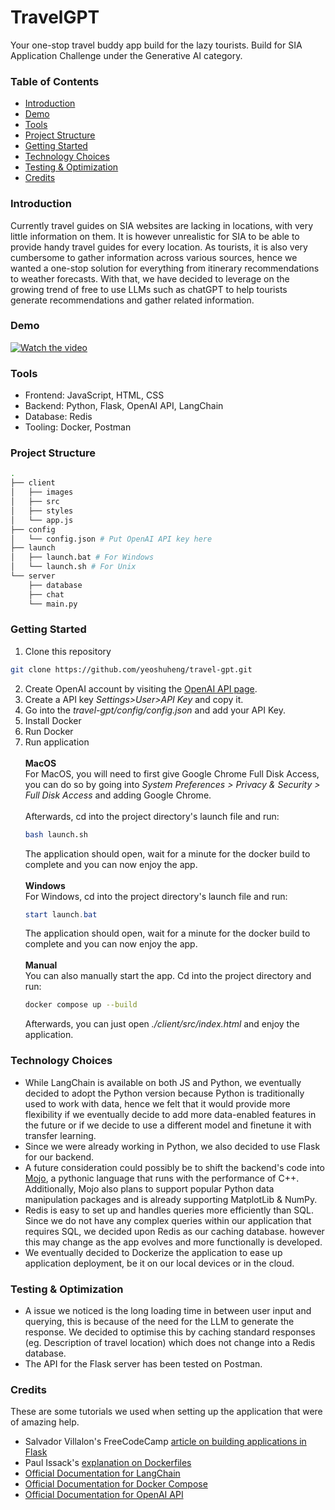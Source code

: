# TravelGPT
Your one-stop travel buddy app build for the lazy tourists.
Build for SIA Application Challenge under the Generative AI category.

### Table of Contents
- [Introduction](#introduction)
- [Demo](#demo)
- [Tools](#Tools)
- [Project Structure](#project-structure)
- [Getting Started](#getting-started)
- [Technology Choices](#technology-choices)
- [Testing & Optimization](#testing-&-optimization)
- [Credits](#credits)

### Introduction
Currently travel guides on SIA websites are lacking in locations, with very little information on them. It is however unrealistic for SIA to be able to provide handy travel guides for every location.
As tourists, it is also very cumbersome to gather information across various sources, hence we wanted a one-stop solution for everything from itinerary recommendations to weather forecasts.
With that, we have decided to leverage on the growing trend of free to use LLMs such as chatGPT to help tourists generate recommendations and gather related information.

### Demo
[![Watch the video](https://www.youtube.com/watch?v=xI73cSyNT_U/default.jpg)](https://www.youtube.com/watch?v=xI73cSyNT_U)

### Tools
 - Frontend: JavaScript, HTML, CSS
 - Backend: Python, Flask, OpenAI API, LangChain
 - Database: Redis
 - Tooling: Docker, Postman

### Project Structure
```bash
.
├── client
│   ├── images
│   ├── src
│   ├── styles
│   └── app.js
├── config
│   └── config.json # Put OpenAI API key here
├── launch
│   ├── launch.bat # For Windows
│   └── launch.sh # For Unix
└── server
    ├── database
    ├── chat
    └── main.py
```

### Getting Started
1. Clone this repository
```bash
git clone https://github.com/yeoshuheng/travel-gpt.git
```
2. Create OpenAI account by visiting the [OpenAI API page](https://platform.openai.com/overview).
3. Create a API key *Settings>User>API Key* and copy it.
4. Go into the *travel-gpt/config/config.json* and add your API Key.
5. Install Docker
6. Run Docker
7. Run application\
\
**MacOS**\
    For MacOS, you will need to first give Google Chrome Full Disk Access, you can do so by going into *System Preferences > Privacy & Security > Full Disk Access* and adding Google Chrome.\
    \
    Afterwards, cd into the project directory's launch file and run:
    ```bash
    bash launch.sh
    ```
    The application should open, wait for a minute for the docker build to complete and you can now enjoy the app.\
    \
**Windows**\
    For Windows, cd into the project directory's launch file and run:
    ```powershell
    start launch.bat
    ```
    The application should open, wait for a minute for the docker build to complete and you can now enjoy the app.\
    \
    **Manual**\
    You can also manually start the app. Cd into the project directory and run:
    ```bash
    docker compose up --build
    ```
    Afterwards, you can just open *./client/src/index.html* and enjoy the application.

### Technology Choices
- While LangChain is available on both JS and Python, we eventually decided to adopt the Python version because Python is traditionally used to work with data, hence we felt that it would provide more flexibility if we eventually decide to add more data-enabled features in the future or if we decide to use a different model and finetune it with transfer learning. 
- Since we were already working in Python, we also decided to use Flask for our backend.
- A future consideration could possibly be to shift the backend's code into [Mojo](https://www.modular.com/mojo), a pythonic language that runs with the performance of C++. Additionally, Mojo also plans to support popular Python data manipulation packages and is already supporting MatplotLib & NumPy.
- Redis is easy to set up and handles queries more efficiently than SQL. Since we do not have any complex queries within our application that requires SQL, we decided upon Redis as our caching database. however this may change as the app evolves and more functionally is developed.
- We eventually decided to Dockerize the application to ease up application deployment, be it on our local devices or in the cloud.

### Testing & Optimization
- A issue we noticed is the long loading time in between user input and querying, this is because of the need for the LLM to generate the response. We decided to optimise this by caching standard responses (eg. Description of travel location) which does not change into a Redis database.
- The API for the Flask server has been tested on Postman.

### Credits
These are some tutorials we used when setting up the application that were of amazing help.
- Salvador Villalon's FreeCodeCamp [article on building applications in Flask](https://www.freecodecamp.org/news/how-to-build-a-web-application-using-flask-and-deploy-it-to-the-cloud-3551c985e492/)
- Paul Issack's [explanation on Dockerfiles](https://www.analyticsvidhya.com/blog/2022/06/writing-dockerfile-is-simple/)
- [Official Documentation for LangChain](https://js.langchain.com/docs/)
- [Official Documentation for Docker Compose](https://docs.docker.com/compose/)
- [Official Documentation for OpenAI API](https://platform.openai.com/docs/introduction)
